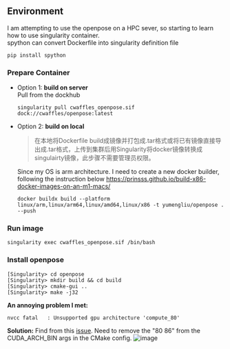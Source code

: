 ## Environment
I am attempting to use the openpose on a HPC sever, so starting to learn how to use singularity container.  
spython can convert Dockerfile into singularity definition file
```
pip install spython
```

### Prepare Container 
- Option 1: **build on server**  
  Pull from the dockhub
  ```
  singularity pull cwaffles_openpose.sif dock://cwaffles/openpose:latest
  ```

- Option 2: **build on local**  
  >在本地将Dockerfile build成镜像并打包成.tar格式或将已有镜像直接导出成.tar格式，上传到集群后用Singularity将docker镜像转换成singulairty镜像，此步骤不需要管理员权限。
  
  Since my OS is arm architecture. I need to create a new docker builder, following the instruction below
  https://prinsss.github.io/build-x86-docker-images-on-an-m1-macs/
  
  ```
  docker buildx build --platform linux/arm,linux/arm64,linux/amd64,linux/x86 -t yumengliu/openpose . --push
  ```

### Run image
```
singularity exec cwaffles_openpose.sif /bin/bash
```
### Install openpose
```
[Singularity> cd openpose
[Singularity> mkdir build && cd build
[Singularity> cmake-gui ..
[Singularity> make -j32
```
**An annoying problem I met:** 
```
nvcc fatal   : Unsupported gpu architecture 'compute_80'
```
**Solution:** Find from this [issue](https://github.com/NVIDIA/cuda-samples/issues/44). Need to remove the "80 86" from the CUDA_ARCH_BIN args in the CMake config.
![image](https://github.com/lym29/NotesForMyself/assets/42018173/0d626447-ca88-4fef-8b31-7b526c5f2599)

